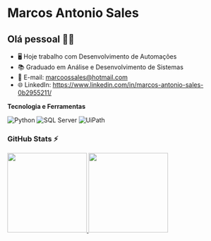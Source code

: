 # Marcos Antonio Sales

## Olá pessoal 👋🤖

- 🖥️ Hoje trabalho com Desenvolvimento de Automações
- 📚 Graduado em Análise e Desenvolvimento de Sistemas
- 📧 E-mail: marcoossales@hotmail.com
- 🌐 LinkedIn: https://www.linkedin.com/in/marcos-antonio-sales-0b2955211/


**Tecnologia e Ferramentas**

![Python](https://img.shields.io/badge/python-%2314354C.svg?style=for-the-badge&logo=python&logoColor=white)
![SQL Server](https://img.shields.io/badge/sql%20server-%23CC2927.svg?style=for-the-badge&logo=microsoft-sql-server&logoColor=white)
![UiPath](https://img.shields.io/badge/uipath-%230075AA.svg?style=for-the-badge&logo=uipath&logoColor=white)

### GitHub Stats ⚡
<div>
<a href="https://github.com/marcoossalles">
<img height="180em" src="https://github-readme-stats.vercel.app/api/top-langs/?username=marcoossalles&layout=compact&langs_count=7&theme=dracula"/>
<img height="180em" src="https://github-readme-stats.vercel.app/api?username=marcoossalles&show_icons=true&theme=dracula&include_all_commits=true&count_private=true"/>
</div>
